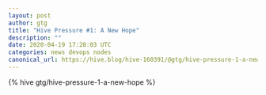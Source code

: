```yaml
---
layout: post
author: gtg
title: "Hive Pressure #1: A New Hope"
description: ""
date: 2020-04-19 17:28:03 UTC
categories: news devops nodes
canonical_url: https://hive.blog/hive-160391/@gtg/hive-pressure-1-a-new-hope
---
```

{% hive gtg/hive-pressure-1-a-new-hope %}

